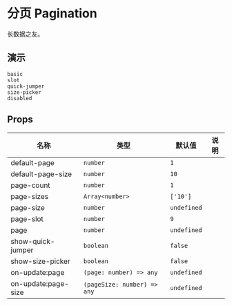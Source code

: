 # 分页 Pagination

<!--single-column-->

长数据之友。

## 演示

```demo
basic
slot
quick-jumper
size-picker
disabled
```

## Props

| 名称                | 类型                        | 默认值      | 说明 |
| ------------------- | --------------------------- | ----------- | ---- |
| default-page        | `number`                    | `1`         |      |
| default-page-size   | `number`                    | `10`        |      |
| page-count          | `number`                    | `1`         |      |
| page-sizes          | `Array<number>`             | `['10']`    |      |
| page-size           | `number`                    | `undefined` |      |
| page-slot           | `number`                    | `9`         |      |
| page                | `number`                    | `undefined` |      |
| show-quick-jumper   | `boolean`                   | `false`     |      |
| show-size-picker    | `boolean`                   | `false`     |      |
| on-update:page      | `(page: number) => any`     | `undefined` |      |
| on-update:page-size | `(pageSize: number) => any` | `undefined` |      |
